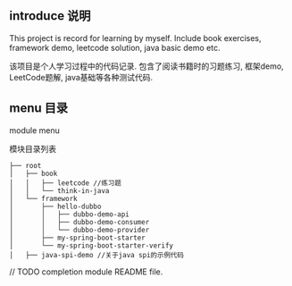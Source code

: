 ## introduce 说明
This project is record for learning by myself. Include book exercises, framework demo, leetcode solution, java basic demo etc.

该项目是个人学习过程中的代码记录. 包含了阅读书籍时的习题练习, 框架demo, LeetCode题解, java基础等各种测试代码.

## menu 目录
module menu

模块目录列表

    ├── root
    │   ├── book
    │   │   ├── leetcode //练习题
    │   │   └── think-in-java 
    │   └── framework
    │       ├── hello-dubbo 
    │       │   ├── dubbo-demo-api
    │       │   ├── dubbo-demo-consumer
    │       │   └── dubbo-demo-provider
    │       ├── my-spring-boot-starter
    │       └── my-spring-boot-starter-verify
    │   ├── java-spi-demo //关于java spi的示例代码
    
    
// TODO completion module README file.